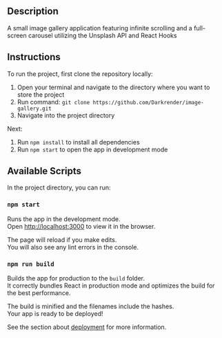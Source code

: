 ## Description
A small image gallery application featuring infinite scrolling and a full-screen carousel utilizing the Unsplash API and React Hooks

## Instructions

To run the project, first clone the repository locally:
1. Open your terminal and navigate to the directory where you want to store the project
2. Run command: `git clone https://github.com/Darkrender/image-gallery.git`
3. Navigate into the project directory

Next:
1. Run `npm install` to install all dependencies
2. Run `npm start` to open the app in development mode

## Available Scripts

In the project directory, you can run:

### `npm start`

Runs the app in the development mode.<br />
Open [http://localhost:3000](http://localhost:3000) to view it in the browser.

The page will reload if you make edits.<br />
You will also see any lint errors in the console.

### `npm run build`

Builds the app for production to the `build` folder.<br />
It correctly bundles React in production mode and optimizes the build for the best performance.

The build is minified and the filenames include the hashes.<br />
Your app is ready to be deployed!

See the section about [deployment](https://facebook.github.io/create-react-app/docs/deployment) for more information.
